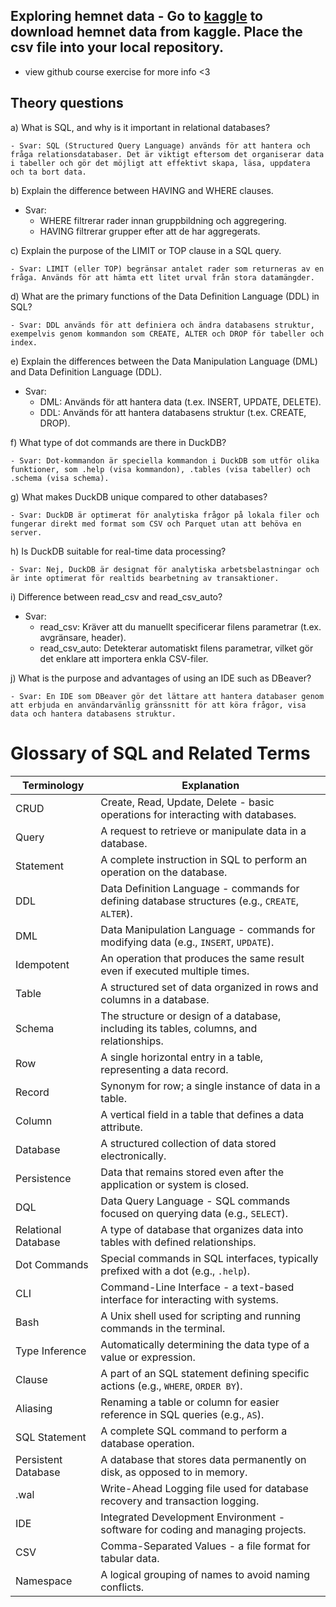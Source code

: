 ## Exploring hemnet data - Go to [kaggle](https://www.kaggle.com/datasets/florianlandras/stockholm-house-market-prices) to download hemnet data from kaggle. Place the csv file into your local repository.

 - view github course exercise for more info <3

## Theory questions 

a) What is SQL, and why is it important in relational databases?

    - Svar: SQL (Structured Query Language) används för att hantera och fråga relationsdatabaser. Det är viktigt eftersom det organiserar data i tabeller och gör det möjligt att effektivt skapa, läsa, uppdatera och ta bort data.

b) Explain the difference between HAVING and WHERE clauses.

- Svar:
    - WHERE filtrerar rader innan gruppbildning och aggregering.
    - HAVING filtrerar grupper efter att de har aggregerats.

c) Explain the purpose of the LIMIT or TOP clause in a SQL query.

    - Svar: LIMIT (eller TOP) begränsar antalet rader som returneras av en fråga. Används för att hämta ett litet urval från stora datamängder.

d) What are the primary functions of the Data Definition Language (DDL) in SQL?

    - Svar: DDL används för att definiera och ändra databasens struktur, exempelvis genom kommandon som CREATE, ALTER och DROP för tabeller och index.

e) Explain the differences between the Data Manipulation Language (DML) and Data Definition Language (DDL).

- Svar:
    - DML: Används för att hantera data (t.ex. INSERT, UPDATE, DELETE).
    - DDL: Används för att hantera databasens struktur (t.ex. CREATE, DROP).

f) What type of dot commands are there in DuckDB?

    - Svar: Dot-kommandon är speciella kommandon i DuckDB som utför olika funktioner, som .help (visa kommandon), .tables (visa tabeller) och .schema (visa schema).

g) What makes DuckDB unique compared to other databases?

    - Svar: DuckDB är optimerat för analytiska frågor på lokala filer och fungerar direkt med format som CSV och Parquet utan att behöva en server.

h) Is DuckDB suitable for real-time data processing?

    - Svar: Nej, DuckDB är designat för analytiska arbetsbelastningar och är inte optimerat för realtids bearbetning av transaktioner.

i) Difference between read_csv and read_csv_auto?

- Svar:
    - read_csv: Kräver att du manuellt specificerar filens parametrar (t.ex. avgränsare, header).
    - read_csv_auto: Detekterar automatiskt filens parametrar, vilket gör det enklare att importera enkla CSV-filer.

j) What is the purpose and advantages of using an IDE such as DBeaver?

    - Svar: En IDE som DBeaver gör det lättare att hantera databaser genom att erbjuda en användarvänlig gränssnitt för att köra frågor, visa data och hantera databasens struktur.


# Glossary of SQL and Related Terms

  | **Terminology**        | **Explanation**                                                                 |
|-------------------------|---------------------------------------------------------------------------------|
| CRUD                   | Create, Read, Update, Delete - basic operations for interacting with databases.  |
| Query                  | A request to retrieve or manipulate data in a database.                         |
| Statement              | A complete instruction in SQL to perform an operation on the database.          |
| DDL                   | Data Definition Language - commands for defining database structures (e.g., `CREATE`, `ALTER`). |
| DML                   | Data Manipulation Language - commands for modifying data (e.g., `INSERT`, `UPDATE`). |
| Idempotent            | An operation that produces the same result even if executed multiple times.      |
| Table                 | A structured set of data organized in rows and columns in a database.            |
| Schema                | The structure or design of a database, including its tables, columns, and relationships. |
| Row                   | A single horizontal entry in a table, representing a data record.                |
| Record                | Synonym for row; a single instance of data in a table.                           |
| Column                | A vertical field in a table that defines a data attribute.                       |
| Database              | A structured collection of data stored electronically.                          |
| Persistence           | Data that remains stored even after the application or system is closed.         |
| DQL                   | Data Query Language - SQL commands focused on querying data (e.g., `SELECT`).    |
| Relational Database   | A type of database that organizes data into tables with defined relationships.   |
| Dot Commands          | Special commands in SQL interfaces, typically prefixed with a dot (e.g., `.help`).|
| CLI                   | Command-Line Interface - a text-based interface for interacting with systems.    |
| Bash                  | A Unix shell used for scripting and running commands in the terminal.            |
| Type Inference        | Automatically determining the data type of a value or expression.                |
| Clause                | A part of an SQL statement defining specific actions (e.g., `WHERE`, `ORDER BY`).|
| Aliasing              | Renaming a table or column for easier reference in SQL queries (e.g., `AS`).     |
| SQL Statement         | A complete SQL command to perform a database operation.                          |
| Persistent Database   | A database that stores data permanently on disk, as opposed to in memory.        |
| .wal                  | Write-Ahead Logging file used for database recovery and transaction logging.     |
| IDE                   | Integrated Development Environment - software for coding and managing projects.  |
| CSV                   | Comma-Separated Values - a file format for tabular data.                         |
| Namespace             | A logical grouping of names to avoid naming conflicts. 